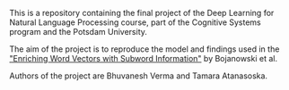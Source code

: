 This is a repository containing the final project of the Deep Learning for
Natural Language Processing course, part of the Cognitive Systems program and
the Potsdam University. 

The aim of the project is to reproduce the model and findings used in the
["Enriching Word Vectors with Subword Information"](https://arxiv.org/pdf/1607.04606.pdf) by Bojanowski et al. 

Authors of the project are Bhuvanesh Verma and Tamara Atanasoska.
